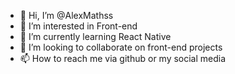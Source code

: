 - 👋 Hi, I’m @AlexMathss
- 👀 I’m interested in Front-end
- 🌱 I’m currently learning React Native
- 💞️ I’m looking to collaborate on front-end projects
- 📫 How to reach me via github or my social media

<!---
AlexMathss/AlexMathss is a ✨ special ✨ repository because its `README.md` (this file) appears on your GitHub profile.
You can click the Preview link to take a look at your changes.
--->
